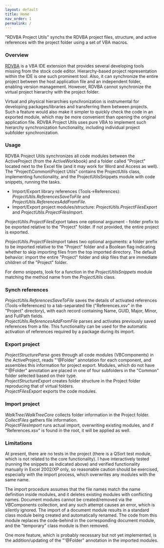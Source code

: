```yaml
---
layout: default
title: Home
nav_order: 1
permalink: /
---
```


"RDVBA Project Utils" synchs the RDVBA project files, structure, and active references with the project folder using a set of VBA macros.

### Overview

[RDVBA] is a VBA IDE extension that provides several developing tools missing from the stock code editor. Hierarchy-based project representation within the IDE is one such prominent tool. Also, it can synchronize the entire project between the host application file and an independent folder, enabling version management. However, RDVBA cannot synchronize the virtual project hierarchy with the project folder.

Virtual and physical hierarchies synchronization is instrumental for developing packages/libraries and transferring them between projects. Such a feature would also make it simpler to quickly check the code in an exported module, which may be more convenient than opening the original application file. RDVBA Project Utils uses pure VBA to implement such hierarchy synchronization functionality, including individual project subfolder synchronization.

### Usage

RDVBA Project Utils synchronizes all code modules between the ActiveProject (from the ActiveWorkbook) and a folder called "Project" located next to the Excel file (and it may work for Word and Access as well). The "Project\Common\Project Utils" contains the ProjectUtils class, implementing functionality, and the ProjectUtilsSnippets module with code snippets, running the tasks.

- Import/Export library references (Tools->References):
  *ProjectUtils.ReferencesSaveToFile* and
  *ProjectUtils.ReferencesAddFromFile*.
- Import/Export project modules/structure:
  *ProjectUtils.ProjectFilesExport* and
  *ProjectUtils.ProjectFilesImport*.

*ProjectUtils.ProjectFilesExport* takes one optional argument - folder prefix to be exported relative to the "Project" folder. If not provided, the entire project is exported.

*ProjectUtils.ProjectFilesImport* takes two optional arguments: a folder prefix to be imported relative to the "Project" folder and a Boolean flag indicating whether to skip importing files from the top imported directory. The default behavior: import the entire "Project" folder and skip files that are immediate children of the "Project" folder.

For demo snippets, look for a function in the *ProjectUtilsSnippets* module matching the method name from the *ProjectUtils* class.

### Synch references

*ProjectUtils.ReferencesSaveToFile* saves the details of activated references (Tools->References) to a tab-separated file ("References.xsv" in the "Project" directory), with each record containing Name, GUID, Major, Minor, and FullPath fields.  
*ProjectUtils.ReferencesAddFromFile* parses and activates previously saved references from a file.
This functionality can be used for the automatic activation of references required by a package during its import.

### Export project

*ProjectStructureParse* goes through all code modules (VBComponents) in the ActiveProject, reads "'@Folder" annotation for each component, and assembles this information for project export. Modules, which do not have "'@Folder" annotation are placed in one of four subfolders in the "Common" folder selected based on their type.  
*ProjectStructureExport* creates folder structure in the Project folder reproducing that of virtual folders.  
*ProjectFilesExport* exports the code modules.

### Import project

*WalkTree*/*WalkTreeCore* collects folder information in the Project folder.  
*CollectFiles* gathers file information.  
*ProjectFilesImport* runs actual import, overwriting existing modules, and if "References.xsv" is found in the root, it will be applied as well.  

### Limitations

At present, there are no tests in the project (there is a QSort test module, which is not related to the core functionality). I have interactively tested (running the snippets as indicated above) and verified functionality manually in Excel 2002/XP only, so reasonable caution should be exercised, especially with the import process, which overwrites any modules with the same name.

The import procedure assumes that the file names match the name definition inside modules, and it deletes existing modules with conflicting names. Document modules cannot be created/removed via the VBComponents collection, and any such attempt causes an error, which is silently ignored. The import of a document module results in a standard class module being created and automatically renamed. The code from this module replaces the code-behind in the corresponding document module, and the "temporary" class module is then removed.

One more feature, which is probably necessary but not yet implemented, is the addition/updating of the "'@Folder" annotation in the imported modules.

[RDVBA]: https://github.com/rubberduck-vba